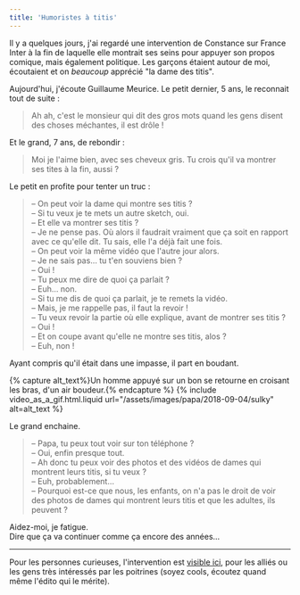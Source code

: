 ```yaml
---
title: 'Humoristes à titis'
---
```


Il y a quelques jours, j'ai regardé une intervention de Constance sur France Inter à la fin de laquelle elle montrait ses seins pour appuyer son propos comique, mais également politique. Les garçons étaient autour de moi, écoutaient et on _beaucoup_ apprécié "la dame des titis".

<!-- more -->

Aujourd'hui, j'écoute Guillaume Meurice. Le petit dernier, 5 ans, le reconnait tout de suite :

> Ah ah, c'est le monsieur qui dit des gros mots quand les gens disent des choses méchantes, il est drôle !

Et le grand, 7 ans, de rebondir :

> Moi je l'aime bien, avec ses cheveux gris. Tu crois qu'il va montrer ses tites à la fin, aussi ?

Le petit en profite pour tenter un truc :

> – On peut voir la dame qui montre ses titis ?  
> – Si tu veux je te mets un autre sketch, oui.  
> – Et elle va montrer ses titis ?  
> – Je ne pense pas. Où alors il faudrait vraiment que ça soit en rapport avec ce qu'elle dit. Tu sais, elle l'a déjà fait une fois.  
> – On peut voir la même vidéo que l'autre jour alors.  
> – Je ne sais pas… tu t'en souviens bien ?  
> – Oui !  
> – Tu peux me dire de quoi ça parlait ?  
> – Euh… non.  
> – Si tu me dis de quoi ça parlait, je te remets la vidéo.  
> – Mais, je me rappelle pas, il faut la revoir !  
> – Tu veux revoir la partie où elle explique, avant de montrer ses titis ?  
> – Oui !  
> – Et on coupe avant qu'elle ne montre ses titis, alos ?  
> – Euh, non !

Ayant compris qu'il était dans une impasse, il part en boudant.

{% capture alt_text%}Un homme appuyé sur un bon se retourne en croisant les bras, d'un air boudeur.{% endcapture %} {% include video_as_a_gif.html.liquid
url="/assets/images/papa/2018-09-04/sulky"
alt=alt_text
%}

Le grand enchaine.

> – Papa, tu peux tout voir sur ton téléphone ?  
> – Oui, enfin presque tout.  
> – Ah donc tu peux voir des photos et des vidéos de dames qui montrent leurs titis, si tu veux ?  
> – Euh, probablement…  
> – Pourquoi est-ce que nous, les enfants, on n'a pas le droit de voir des photos de dames qui montrent leurs titis et que les adultes, ils peuvent ?

Aidez-moi, je fatigue.  
Dire que ça va continuer comme ça encore des années…

---

Pour les personnes curieuses, l'intervention est [visible ici](https://www.youtube.com/watch?v=6U6ZcdVl7JA), pour les alliés ou les gens très intéressés par les poitrines (soyez cools, écoutez quand même l'édito qui le mérite).

